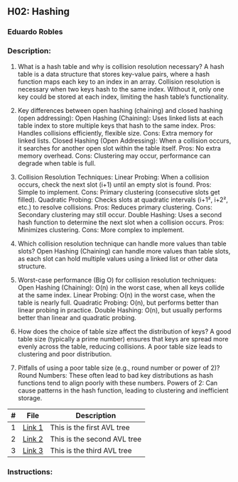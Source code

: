 ## H02: Hashing
### Eduardo Robles
### Description: 

1. What is a hash table and why is collision resolution necessary?
A hash table is a data structure that stores key-value pairs, where a hash function maps each key to an index in an array. Collision resolution is necessary when two keys hash to the same index. Without it, only one key could be stored at each index, limiting the hash table’s functionality.

2. Key differences between open hashing (chaining) and closed hashing (open addressing):
Open Hashing (Chaining): Uses linked lists at each table index to store multiple keys that hash to the same index.
Pros: Handles collisions efficiently, flexible size.
Cons: Extra memory for linked lists.
Closed Hashing (Open Addressing): When a collision occurs, it searches for another open slot within the table itself.
Pros: No extra memory overhead.
Cons: Clustering may occur, performance can degrade when table is full.

3. Collision Resolution Techniques:
Linear Probing: When a collision occurs, check the next slot (i+1) until an empty slot is found.
Pros: Simple to implement.
Cons: Primary clustering (consecutive slots get filled).
Quadratic Probing: Checks slots at quadratic intervals (i+1², i+2², etc.) to resolve collisions.
Pros: Reduces primary clustering.
Cons: Secondary clustering may still occur.
Double Hashing: Uses a second hash function to determine the next slot when a collision occurs.
Pros: Minimizes clustering. 
Cons: More complex to implement.

4. Which collision resolution technique can handle more values than table slots? Open Hashing (Chaining) can handle more values than table slots, as each slot can hold multiple values using a linked list or other data structure. 

5. Worst-case performance (Big O) for collision resolution techniques: Open Hashing (Chaining): O(n) in the worst case, when all keys collide at the same index. Linear Probing: O(n) in the worst case, when the table is nearly full. Quadratic Probing: O(n), but performs better than linear probing in practice. Double Hashing: O(n), but usually performs better than linear and quadratic probing. 

6. How does the choice of table size affect the distribution of keys? A good table size (typically a prime number) ensures that keys are spread more evenly across the table, reducing collisions. A poor table size leads to clustering and poor distribution.

7. Pitfalls of using a poor table size (e.g., round number or power of 2)?
Round Numbers: These often lead to bad key distributions as hash functions tend to align poorly with these numbers.
Powers of 2: Can cause patterns in the hash function, leading to clustering and inefficient storage.

|  #  |  File  |  Description  |
| :---: | ---------------- | -------------------------------------------------- |
|  1  |  [Link 1](https://1drv.ms/b/c/14bb949ad3dc33ee/EezvZuof3iNDg-g0t6pELHQBibxlvKlBky7eFdD5Kd1gEw?e=4RnWHh)  |  This is the first AVL tree  |
|  2  |  [Link 2](https://1drv.ms/b/c/14bb949ad3dc33ee/EdqpYvKTvPNCmotrAJVfmCgBjLhm9TmRfllaOgef-JXvzA?e=oRY9nD)  |  This is the second AVL tree  |
|  3  |  [Link 3](https://1drv.ms/b/c/14bb949ad3dc33ee/EXHY4Qul7QVAp8PRkXFYIM0By6XLRzj2qrMlKrKfhRjVuQ?e=Cy0jkT)  |  This is the third AVL tree  |

### Instructions:
